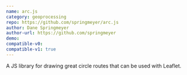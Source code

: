```yaml
---
name: arc.js
category: geoprocessing
repo: https://github.com/springmeyer/arc.js
author: Dane Springmeyer
author-url: https://github.com/springmeyer
demo: 
compatible-v0:
compatible-v1: true
---
```


A JS library for drawing great circle routes that can be used with Leaflet.
